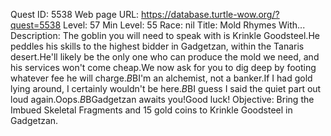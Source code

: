 Quest ID: 5538
Web page URL: https://database.turtle-wow.org/?quest=5538
Level: 57
Min Level: 55
Race: nil
Title: Mold Rhymes With...
Description: The goblin you will need to speak with is Krinkle Goodsteel.He peddles his skills to the highest bidder in Gadgetzan, within the Tanaris desert.He'll likely be the only one who can produce the mold we need, and his services won't come cheap.We now ask for you to dig deep by footing whatever fee he will charge.$B$BI'm an alchemist, not a banker.If I had gold lying around, I certainly wouldn't be here.$B$BI guess I said the quiet part out loud again.Oops.$B$BGadgetzan awaits you!Good luck!
Objective: Bring the Imbued Skeletal Fragments and 15 gold coins to Krinkle Goodsteel in Gadgetzan.
